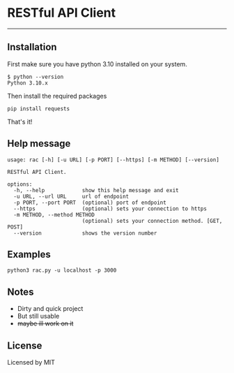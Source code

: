 # RESTful API Client
---
## Installation
First make sure you have python 3.10 installed on your system.

```
$ python --version
Python 3.10.x
```

Then install the required packages
```
pip install requests
```
That's it!

## Help message
```
usage: rac [-h] [-u URL] [-p PORT] [--https] [-m METHOD] [--version]

RESTful API Client.

options:
  -h, --help            show this help message and exit
  -u URL, --url URL     url of endpoint
  -p PORT, --port PORT  (optional) port of endpoint
  --https               (optional) sets your connection to https
  -m METHOD, --method METHOD
                        (optional) sets your connection method. [GET, POST]
  --version             shows the version number
```
## Examples
```
python3 rac.py -u localhost -p 3000
```

## Notes
+ Dirty and quick project
+ But still usable
+ ~~maybe ill work on it~~

## License
Licensed by MIT
